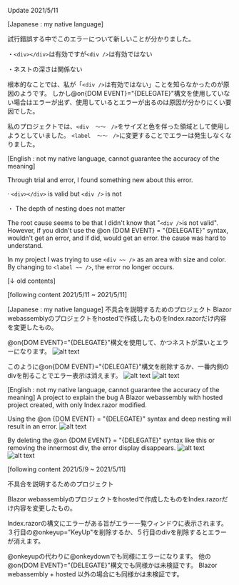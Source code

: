 Update 2021/5/11

[Japanese : my native language]

試行錯誤する中でこのエラーについて新しいことが分かりました。

・`<div></div>`は有効ですが`<div />`は有効ではない

・ネストの深さは関係ない

根本的なことでは、私が「`<div />`は有効ではない」ことを知らなかったのが原因のようです。
しかし@on{DOM EVENT}="{DELEGATE}"構文を使用していない場合はエラーが出ず、使用しているとエラーが出るのは原因が分かりにくい要因でした。

私のプロジェクトでは、`<div  ～～　/>`をサイズと色を伴った領域として使用しようとしていました。
`<label  ～～　/>`に変更することでエラーは発生しなくなりました。

[English : not my native language, cannot guarantee the accuracy of the meaning]

Through trial and error, I found something new about this error.

· `<div></div>` is valid but `<div />` is not

・ The depth of nesting does not matter

The root cause seems to be that I didn't know that "` <div /> `is not valid".
However, if you didn't use the @on {DOM EVENT} = "{DELEGATE}" syntax, wouldn't get an error, and if did, would get an error. the cause was hard to understand.

In my project I was trying to use `<div ~~ />` as an area with size and color.
By changing to `<label ~~ />`, the error no longer occurs.

[↓ old contents]

[following content 2021/5/11 ~ 2021/5/11]

[Japanese : my native language]
不具合を説明するためのプロジェクト
Blazor webassemblyのプロジェクトをhostedで作成したものをIndex.razorだけ内容を変更したもの。

@on{DOM EVENT}="{DELEGATE}"構文を使用して、かつネストが深いとエラーになります。
![alt text](https://user-images.githubusercontent.com/83901976/117737819-a10e1e80-b235-11eb-9d96-c872271f602c.png)

このように@on{DOM EVENT}="{DELEGATE}"構文を削除するか、一番内側のdivを削ることでエラー表示は消えます。
![alt text](https://user-images.githubusercontent.com/83901976/117737825-a2d7e200-b235-11eb-8930-9ec859f8f4ff.png)
![alt text](https://user-images.githubusercontent.com/83901976/117737810-9bb0d400-b235-11eb-9e94-c3bd0f2a7ab7.png)

[English : not my native language, cannot guarantee the accuracy of the meaning]
A project to explain the bug
A Blazor webassembly with hosted project created, with only Index.razor modified.

Using the @on {DOM EVENT} = "{DELEGATE}" syntax and deep nesting will result in an error.
![alt text](https://user-images.githubusercontent.com/83901976/117737819-a10e1e80-b235-11eb-9d96-c872271f602c.png)

By deleting the @on {DOM EVENT} = "{DELEGATE}" syntax like this or removing the innermost div, the error display disappears.
![alt text](https://user-images.githubusercontent.com/83901976/117737825-a2d7e200-b235-11eb-8930-9ec859f8f4ff.png)
![alt text](https://user-images.githubusercontent.com/83901976/117737810-9bb0d400-b235-11eb-9e94-c3bd0f2a7ab7.png)

[following content 2021/5/9 ~ 2021/5/11]

不具合を説明するためのプロジェクト

Blazor webassemblyのプロジェクトをhostedで作成したものをIndex.razorだけ内容を変更したもの。

Index.razorの構文にエラーがある旨がエラー一覧ウィンドウに表示されます。
３行目の@onkeyup="KeyUp"を削除するか、５行目のdivを削除するとエラーが消えます。

@onkeyupの代わりに@onkeydownでも同様にエラーになります。
他の@on{DOM EVENT}="{DELEGATE}"構文でも同様かは未検証です。
Blazor webassembly + hosted 以外の場合にも同様かは未検証です。
